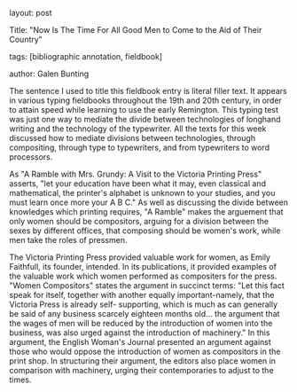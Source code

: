 layout: post

Title: "Now Is The Time For All Good Men to Come to the Aid of Their Country"

tags: [bibliographic annotation, fieldbook]

author: Galen Bunting 


The sentence I used to title this fieldbook entry is literal filler text. It appears in various typing fieldbooks throughout the 19th and 
20th century, in order to attain speed while learning to use the early Remington. This typing test was just one way to mediate the divide 
between technologies of longhand writing and the technology of the typewriter. All the texts for this week discussed how to mediate 
divisions between technologies, through compositing, through type to typewriters, and from typewriters to word processors. 

As "A Ramble with Mrs. Grundy: A Visit to the Victoria Printing Press"  asserts, "let your education have been what it may, even classical
and mathematical, the printer's alphabet is unknown to your studies, and you must learn once more your A B C." As well as discussing the 
divide between knowledges which printing requires, "A Ramble" makes the arguement that only women should be compositors, arguing for a 
division between the sexes by different offices, that composing should be women's work, while men take the roles of pressmen. 

The Victoria Printing Press provided valuable work for women, as Emily Faithfull, its founder, intended. In its publications, it provided 
examples of the valuable work which women performed as compositers for the press. "Women Compositors" states the argument in succinct 
terms: "Let this fact speak for itself, together with another equally important-namely, that the Victoria Press is already self-
supporting, which is much as can generally be said of any business scarcely eighteen months old... the argument that the wages of 
men will be reduced by the introduction of women into the business, was also urged against the introduction of machinery." In this 
argument, the English Woman's Journal presented an argument against those who would oppose the introduction of women as compositors in 
the print shop. In structuring their argument, the editors also place women in comparison with machinery, urging their contemporaries 
to adjust to the times. 





